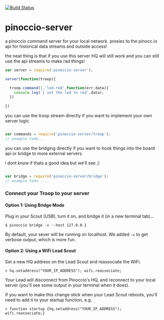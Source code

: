 
[![Build Status](https://travis-ci.org/sldair/pinoccio-server.svg)](http://travis-ci.org/soldair/pinoccio-server)

pinoccio-server
===============

a pinoccio command server for your local network. proxies to the pinocc.io api for historical data streams and outside access!

the neat thing is that if you use this server HQ will still work and you can still use the api streams to make rad things!
  
```js
var server = require('pinoccio-server');

server(function(troop){

  troop.command(1,'led.red',function(err,data){
    console.log('i set the led to red',data);
  })
  
})


```

you can use the troop stream directly if you want to implement your own server logic

```js

var commands = require('pinoccio-server/troop');
// example todo...

```

you can use the bridging directly if you want to hook things into the board api or bridge to more external servers.

i dont know if thats a good idea but we'll see ;)

```js

var bridge = require('pinoccio-server/bridge');
// example todo ....

```

### Connect your Troop to your server

#### Option 1: Using Bridge Mode

Plug in your Scout (USB), turn it on, and bridge it (in a new terminal tab)...

```
$ pinoccio bridge -v --host 127.0.0.1
```

By default, your sever will be running on localhost. We added `-v` to get verbose output, which is more fun.

#### Option 2: Using a WiFi Lead Scout

Set a new HQ address on the Lead Scout and reassociate the WiFi.

```
> hq.setaddress("YOUR_IP_ADDRESS"); wifi.reassociate;
```

Your Lead will disconnect from Pinoccio's HQ, and reconnect to your local server (you'll see some output in your terminal when it does).

If you want to make this change stick when your Lead Scout reboots, you'll need to add it to your startup function, e.g.

```
> function startup {hq.setaddress("YOUR_IP_ADDRESS"); wifi.reassociate;}
```

